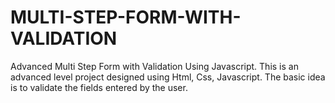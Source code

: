 # MULTI-STEP-FORM-WITH-VALIDATION
Advanced Multi Step Form with Validation Using Javascript. This is an advanced level project designed using Html, Css, Javascript. The basic idea is to validate the fields entered by the user.
